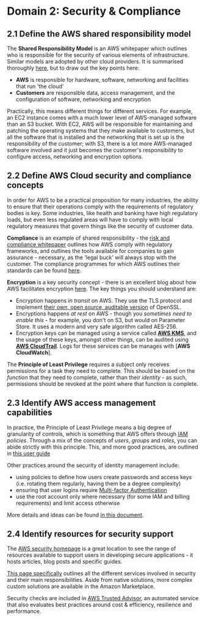 # Domain 2: Security & Compliance

## 2.1 Define the AWS shared responsibility model

The **Shared Responsibility Model** is an AWS whitepaper which outlines who is responsible for the security of various elements of infrastructure. Similar models are adopted by other cloud providers. It is summarised thoroughly [here](https://aws.amazon.com/compliance/shared-responsibility-model/), but to draw out the key points here:

- **AWS** is responsible for hardware, software, networking and facilities that run 'the cloud'
- **Customers** are responsible data, access management, and the configuration of software, networking and encryption

Practically, this means different things for different services. For example, an EC2 instance comes with a much lower level of AWS-managed software than an S3 bucket. With EC2, AWS will be responsible for maintaining and patching the operating systems that they make available to customers, but all the software that is installed and the networking that is set up is the responsibility of the customer; with S3, there is a lot more AWS-managed software involved and it just becomes the customer's responsibility to configure access, networking and encryption options.

## 2.2 Define AWS Cloud security and compliance concepts

In order for AWS to be a practical proposition for many industries, the ability to ensure that their operations comply with the requirements of regulatory bodies is key. Some industries, like health and banking have high regulatory loads, but even less regulated areas will have to comply with local regulatory measures that govern things like the security of customer data.

**Compliance** is an example of shared responsibility - the [risk and compliance whitepaper](https://docs.aws.amazon.com/whitepapers/latest/aws-risk-and-compliance/welcome.html?refid=ps_a134p000006gxrtaam&trkcampaign=glbl-fy21-traincert-certification_paidsearch) outlines how AWS comply with regulatory frameworks, and outlines the tools available for companies to gain assurance - necessary, as the 'legal buck' will always stop with the customer. The compliance programmes for which AWS outlines their standards can be found [here](https://aws.amazon.com/compliance/programs/).

**Encryption** is a key security concept - there is an excellent blog about how AWS facilitates encryption [here](https://aws.amazon.com/blogs/security/importance-of-encryption-and-how-aws-can-help/). The key things you should understand are:

- Encryption happens _in transit_ on AWS. They use the TLS protocol and implement [their own, open source, auditable version](https://github.com/aws/s2n-tls) of OpenSSL.
- Encryptions happens _at rest_ on AWS - though you _sometimes need to enable this_ - for example, you don't on S3, but would on Parameter Store. It uses a modern and very safe algorithm called AES-256.
- Encryption keys can be managed using a service called [**AWS KMS**](https://aws.amazon.com/kms/), and the usage of these keys, amongst other things, can be audited using [**AWS CloudTrail**](https://aws.amazon.com/cloudtrail/). Logs for these services can be manages with [**AWS CloudWatch**].

The **Principle of Least Privilege** requires a subject only receives permissions for a task they need to complete. This should be based on the _function_ that they need to complete, rather than their _identity_ - as such, permissions should be revoked at the point where that function is complete.

## 2.3 Identify AWS access management capabilities

In practice, the Principle of Least Privilege means a big degree of granularity of controls, which is something that AWS offers through [IAM](https://aws.amazon.com/iam/) _policies_. Through a mix of the concepts of _users_, _groups_ and _roles_, you can abide strictly with this principle. This, and more good practices, are outlined in [this user guide](https://docs.aws.amazon.com/IAM/latest/UserGuide/best-practices.html)

Other practices around the security of identity management include:

- using policies to define how users create passwords and access keys (i.e. rotating them regularly, having them be a degree complexity)
- ensuring that user logins require [Multi-factor Authentication](https://aws.amazon.com/iam/features/mfa/)
- use the root account only where necessary (for some IAM and billing requirements) and limit access otherwise

More details and ideas can be found [in this document](https://aws.amazon.com/premiumsupport/knowledge-center/security-best-practices/).

## 2.4 Identify resources for security support

The [AWS security homepage](https://aws.amazon.com/security/) is a great location to see the range of resources available to support users in developing secure applications - it hosts articles, blog posts and specific guides.

[This page specifically](https://aws.amazon.com/products/security/?nc=sn&loc=2&refid=ps_a134p000006gxrtaam&trkcampaign=glbl-fy21-traincert-certification_paidsearch) outlines all the different services involved in security and their main responsibilities. Aside from native solutions, more complex custom solutions are available in the Amazon Marketplace.

Security checks are included in [AWS Trusted Advisor](https://aws.amazon.com/premiumsupport/technology/trusted-advisor/), an automated service that also evaluates best practices around cost & efficiency, resilience and performance.
